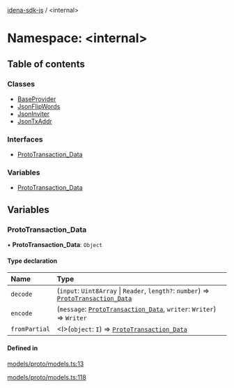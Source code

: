 [idena-sdk-js](../README.md) / <internal\>

# Namespace: <internal\>

## Table of contents

### Classes

- [BaseProvider](../classes/internal_.BaseProvider.md)
- [JsonFlipWords](../classes/internal_.JsonFlipWords.md)
- [JsonInviter](../classes/internal_.JsonInviter.md)
- [JsonTxAddr](../classes/internal_.JsonTxAddr.md)

### Interfaces

- [ProtoTransaction\_Data](../interfaces/internal_.ProtoTransaction_Data.md)

### Variables

- [ProtoTransaction\_Data](internal_.md#prototransaction_data)

## Variables

### ProtoTransaction\_Data

• **ProtoTransaction\_Data**: `Object`

#### Type declaration

| Name | Type |
| :------ | :------ |
| `decode` | (`input`: `Uint8Array` \| `Reader`, `length?`: `number`) => [`ProtoTransaction_Data`](internal_.md#prototransaction_data) |
| `encode` | (`message`: [`ProtoTransaction_Data`](internal_.md#prototransaction_data), `writer`: `Writer`) => `Writer` |
| `fromPartial` | <I\>(`object`: `I`) => [`ProtoTransaction_Data`](internal_.md#prototransaction_data) |

#### Defined in

[models/proto/models.ts:13](https://github.com/idena-network/idena-sdk-js/blob/master/src/models/proto/models.ts#L13)

[models/proto/models.ts:118](https://github.com/idena-network/idena-sdk-js/blob/master/src/models/proto/models.ts#L118)
